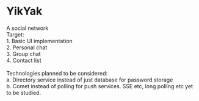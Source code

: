 # YikYak
A social network
<br/>Target:
<br/>1. Basic UI implementation 
<br/>2. Personal chat
<br/>3. Group chat
<br/>4. Contact list
<br/><br/>
Technologies planned to be considered:
<br/>a. Directory service instead of just database for password storage
<br/>b. Comet instead of polling for push services. SSE etc, long polling etc yet to be studied.
